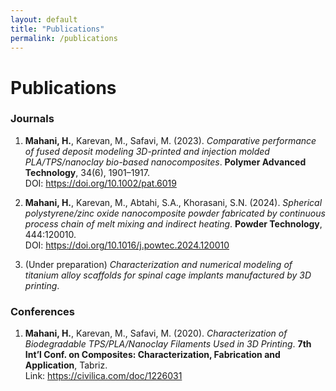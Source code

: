 ```yaml
---
layout: default
title: "Publications"
permalink: /publications
---
```


# Publications

### Journals
1. **Mahani, H.**, Karevan, M., Safavi, M. (2023). *Comparative performance of fused deposit modeling 3D-printed and injection molded PLA/TPS/nanoclay bio-based nanocomposites*. **Polymer Advanced Technology**, 34(6), 1901–1917.  
   DOI: <https://doi.org/10.1002/pat.6019>

2. **Mahani, H.**, Karevan, M., Abtahi, S.A., Khorasani, S.N. (2024). *Spherical polystyrene/zinc oxide nanocomposite powder fabricated by continuous process chain of melt mixing and indirect heating*. **Powder Technology**, 444:120010.  
   DOI: <https://doi.org/10.1016/j.powtec.2024.120010>

3. (Under preparation) *Characterization and numerical modeling of titanium alloy scaffolds for spinal cage implants manufactured by 3D printing*.

### Conferences
1. **Mahani, H.**, Karevan, M., Safavi, M. (2020). *Characterization of Biodegradable TPS/PLA/Nanoclay Filaments Used in 3D Printing*. **7th Int’l Conf. on Composites: Characterization, Fabrication and Application**, Tabriz.  
   Link: <https://civilica.com/doc/1226031>
